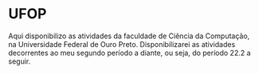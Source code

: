 # UFOP
 Aqui disponibilizo as atividades da faculdade de Ciência da Computação, na Universidade Federal de Ouro Preto. Disponibilizarei as atividades decorrentes ao meu segundo período a diante, ou seja, do período 22.2 a seguir.
